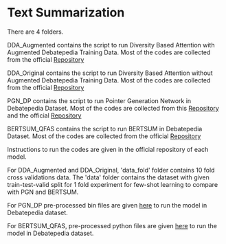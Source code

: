 # Text Summarization

There are 4 folders.

DDA_Augmented contains the script to run Diversity Based Attention with Augmented Debatepedia Training Data. Most of the codes are collected from the official [Repository](https://github.com/PrekshaNema25/DiverstiyBasedAttentionMechanism)

DDA_Original contains the script to run Diversity Based Attention without Augmented Debatepedia Training Data. Most of the codes are collected from the official [Repository](https://github.com/PrekshaNema25/DiverstiyBasedAttentionMechanism)

PGN_DP contains the script to run Pointer Generation Network in Debatepedia Dataset. Most of the codes are collected from this [Repository](https://github.com/talbaumel/RSAsummarization) and the official [Repository](https://github.com/abisee/pointer-generator)

BERTSUM_QFAS contains the script to run BERTSUM in Debatepedia Dataset. Most of the codes are collected from the official [Repository](https://github.com/nlpyang/PreSumm)

Instructions to run the codes are given in the official repository of each model. 

For DDA_Augmented and DDA_Original, 'data_fold' folder contains 10 fold cross validations data. The 'data' folder contains the dataset with given train-test-valid split for 1 fold experiment for few-shot learning to compare with PGN and BERTSUM.

For PGN_DP pre-processed bin files are given [here](https://github.com/tahmedge/Text-Summarization/tree/master/PGN_DP/dp_stories_PGN) to run the model in Debatepedia dataset.

For BERTSUM_QFAS, pre-processed python files are given [here](https://github.com/tahmedge/Text-Summarization/tree/master/BERTSUM_QFAS/dp_stories_tokenized_newline_without_query_bert) to run the model in Debatepedia dataset.
